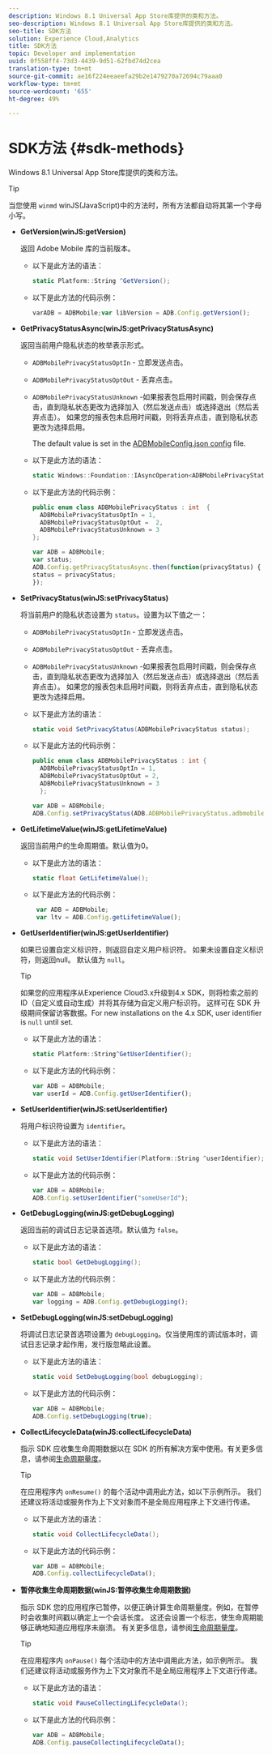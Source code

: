 ```yaml
---
description: Windows 8.1 Universal App Store库提供的类和方法。
seo-description: Windows 8.1 Universal App Store库提供的类和方法。
seo-title: SDK方法
solution: Experience Cloud,Analytics
title: SDK方法
topic: Developer and implementation
uuid: 0f558ff4-73d3-4439-9d51-62fbd74d2cea
translation-type: tm+mt
source-git-commit: ae16f224eeaeefa29b2e1479270a72694c79aaa0
workflow-type: tm+mt
source-wordcount: '655'
ht-degree: 49%

---
```



# SDK方法 {#sdk-methods}

Windows 8.1 Universal App Store库提供的类和方法。

>[!TIP]
>
>当您使用 `winmd` winJS(JavaScript)中的方法时，所有方法都自动将其第一个字母小写。

* **GetVersion(winJS:getVersion)**

   返回 Adobe Mobile 库的当前版本。

   * 以下是此方法的语法：

      ```csharp
      static Platform::String ^GetVersion();
      ```

   * 以下是此方法的代码示例：

      ```js
      varADB = ADBMobile;var libVersion = ADB.Config.getVersion(); 
      ```

* **GetPrivacyStatusAsync(winJS:getPrivacyStatusAsync)**

   返回当前用户隐私状态的枚举表示形式。

   * `ADBMobilePrivacyStatusOptIn` - 立即发送点击。
   * `ADBMobilePrivacyStatusOptOut` - 丢弃点击。
   * `ADBMobilePrivacyStatusUnknown` -如果报表包启用时间戳，则会保存点击，直到隐私状态更改为选择加入（然后发送点击）或选择退出（然后丢弃点击）。 如果您的报表包未启用时间戳，则将丢弃点击，直到隐私状态更改为选择启用。

      The default value is set in the [ADBMobileConfig.json config](/help/windows-appstore/c-configuration/c.json.md) file.

   * 以下是此方法的语法：

      ```csharp
      static Windows::Foundation::IAsyncOperation<ADBMobilePrivacyStatus> ^getPrivacyStatusAsync(); 
      ```

   * 以下是此方法的代码示例：

      ```csharp
      public enum class ADBMobilePrivacyStatus : int  {
        ADBMobilePrivacyStatusOptIn = 1, 
        ADBMobilePrivacyStatusOptOut =  2,
        ADBMobilePrivacyStatusUnknown = 3
      };
      ```

      ```js
      var ADB = ADBMobile;
      var status;
      ADB.Config.getPrivacyStatusAsync.then(function(privacyStatus) {
      status = privacyStatus;
      }); 
      ```

* **SetPrivacyStatus(winJS:setPrivacyStatus)**

   将当前用户的隐私状态设置为 `status`。设置为以下值之一：

   * `ADBMobilePrivacyStatusOptIn` - 立即发送点击。
   * `ADBMobilePrivacyStatusOptOut` - 丢弃点击。
   * `ADBMobilePrivacyStatusUnknown` -如果报表包启用时间戳，则会保存点击，直到隐私状态更改为选择加入（然后发送点击）或选择退出（然后丢弃点击）。 如果您的报表包未启用时间戳，则将丢弃点击，直到隐私状态更改为选择启用。

   * 以下是此方法的语法：

      ```csharp
      static void SetPrivacyStatus(ADBMobilePrivacyStatus status);
      ```

   * 以下是此方法的代码示例：

      ```csharp
      public enum class ADBMobilePrivacyStatus : int {
        ADBMobilePrivacyStatusOptIn = 1,
        ADBMobilePrivacyStatusOptOut = 2,
        ADBMobilePrivacyStatusUnknown = 3
        }; 
      ```

      ```js
      var ADB = ADBMobile;
      ADB.Config.setPrivacyStatus(ADB.ADBMobilePrivacyStatus.adbmobilePrivacyStatusOptIn); 
      ```

* **GetLifetimeValue(winJS:getLifetimeValue)**

   返回当前用户的生命周期值。默认值为0。

   * 以下是此方法的语法：

      ```csharp
      static float GetLifetimeValue();
      ```

   * 以下是此方法的代码示例：

      ```js
       var ADB = ADBMobile;
       var ltv = ADB.Config.getLifetimeValue(); 
      ```

* **GetUserIdentifier(winJS:getUserIdentifier)**

   如果已设置自定义标识符，则返回自定义用户标识符。 如果未设置自定义标识符，则返回null。 默认值为 `null`。

   >[!TIP]
   >
   >如果您的应用程序从Experience Cloud3.x升级到4.x SDK，则将检索之前的ID（自定义或自动生成）并将其存储为自定义用户标识符。 这样可在 SDK 升级期间保留访客数据。For new installations on the 4.x SDK, user identifier is `null` until set.

   * 以下是此方法的语法：

      ```csharp
      static Platform::String^GetUserIdentifier();
      ```

   * 以下是此方法的代码示例：

      ```js
      var ADB = ADBMobile;
      var userId = ADB.Config.getUserIdentifier(); 
      ```

* **SetUserIdentifier(winJS:setUserIdentifier)**

   将用户标识符设置为 `identifier`。

   * 以下是此方法的语法：

      ```csharp
      static void SetUserIdentifier(Platform::String ^userIdentifier);
      ```

   * 以下是此方法的代码示例：

      ```js
      var ADB = ADBMobile;
      ADB.Config.setUserIdentifier("someUserId"); 
      ```

* **GetDebugLogging(winJS:getDebugLogging)**

   返回当前的调试日志记录首选项。默认值为 `false`。

   * 以下是此方法的语法：

      ```csharp
      static bool GetDebugLogging(); 
      ```

   * 以下是此方法的代码示例：

      ```js
      var ADB = ADBMobile;
      var logging = ADB.Config.getDebugLogging(); 
      ```

* **SetDebugLogging(winJS:setDebugLogging)**

   将调试日志记录首选项设置为 `debugLogging`。仅当使用库的调试版本时，调试日志记录才起作用，发行版忽略此设置。

   * 以下是此方法的语法：

      ```csharp
      static void SetDebugLogging(bool debugLogging); 
      ```

   * 以下是此方法的代码示例：

      ```js
      var ADB = ADBMobile;
      ADB.Config.setDebugLogging(true); 
      ```

* **CollectLifecycleData(winJS:collectLifecycleData)**

   指示 SDK 应收集生命周期数据以在 SDK 的所有解决方案中使用。有关更多信息，请参阅[生命周期量度](/help/windows-appstore/metrics.md)。

   >[!TIP]
   >
   >在应用程序内 `onResume()` 的每个活动中调用此方法，如以下示例所示。 我们还建议将活动或服务作为上下文对象而不是全局应用程序上下文进行传递。

   * 以下是此方法的语法：

      ```csharp
      static void CollectLifecycleData();
      ```

   * 以下是此方法的代码示例：

      ```js
      var ADB = ADBMobile;
      ADB.Config.collectLifecycleData(); 
      ```

* **暂停收&#x200B;集生命周期数据(winJS:暂停收集&#x200B;生命周期数据)**

   指示 SDK 您的应用程序已暂停，以便正确计算生命周期量度。例如，在暂停时会收集时间戳以确定上一个会话长度。 这还会设置一个标志，使生命周期能够正确地知道应用程序未崩溃。 有关更多信息，请参阅[生命周期量度](/help/windows-appstore/metrics.md)。

   >[!TIP]
   >
   >在应用程序内 `onPause()` 每个活动中的方法中调用此方法，如示例所示。 我们还建议将活动或服务作为上下文对象而不是全局应用程序上下文进行传递。

   * 以下是此方法的语法：

      ```csharp
      static void PauseCollectingLifecycleData();
      ```

   * 以下是此方法的代码示例：

      ```js
      var ADB = ADBMobile;
      ADB.Config.pauseCollectingLifecycleData();
      ```
